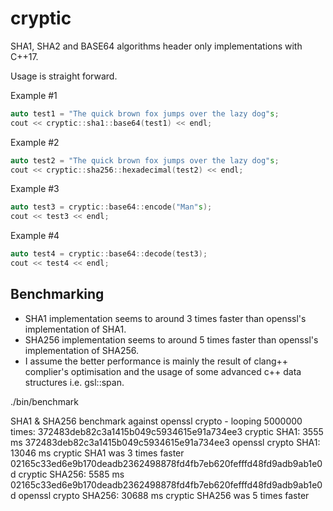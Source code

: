 # cryptic
SHA1, SHA2 and BASE64 algorithms header only implementations with C++17.

Usage is straight forward.

Example #1
```c++
auto test1 = "The quick brown fox jumps over the lazy dog"s;
cout << cryptic::sha1::base64(test1) << endl;
```
Example #2
```c++
auto test2 = "The quick brown fox jumps over the lazy dog"s;
cout << cryptic::sha256::hexadecimal(test2) << endl;
```
Example #3
```c++
auto test3 = cryptic::base64::encode("Man"s);
cout << test3 << endl;
```
Example #4
```c++
auto test4 = cryptic::base64::decode(test3);
cout << test4 << endl;
```

## Benchmarking
- SHA1 implementation seems to around 3 times faster than openssl's implementation of SHA1.
- SHA256 implementation seems to around 5 times faster than openssl's implementation of SHA256.
- I assume the better performance is mainly the result of clang++ complier's optimisation and the usage of some advanced c++ data structures i.e. gsl::span.

./bin/benchmark

SHA1 & SHA256 benchmark against openssl crypto - looping 5000000 times:
372483deb82c3a1415b049c5934615e91a734ee3
cryptic SHA1: 3555 ms
372483deb82c3a1415b049c5934615e91a734ee3
openssl crypto SHA1: 13046 ms
cryptic SHA1 was 3 times faster
02165c33ed6e9b170deadb2362498878fd4fb7eb620fefffd48fd9adb9ab1e0d
cryptic SHA256: 5585 ms
02165c33ed6e9b170deadb2362498878fd4fb7eb620fefffd48fd9adb9ab1e0d
openssl crypto SHA256: 30688 ms
cryptic SHA256 was 5 times faster
